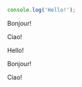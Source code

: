 <!-- tabs:start -->

<!-- tab:解凍 -->

<div
  data-runkit
  data-runkit-node-version="18"
>

```javascript
console.log('Hello!');
```

</div>

<!-- tab:ヒント -->

Bonjour!

<!-- tab:Italian -->

Ciao!

<!-- tabs:end -->

<!-- tabs:start -->

<!-- tab:問題文 -->

Hello!

<!-- tab:ヒント -->

Bonjour!

<!-- tab:Italian -->

Ciao!

<!-- tabs:end -->

